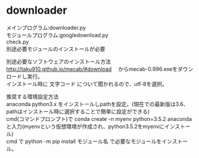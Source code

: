 # downloader
メインプログラム:downloader.py    
  モジュールプログラム:googledownload.py    
                    check.py    
別途必要モジュールのインストールが必要   
    
別途必要なソフトウェアのインストール方法        
  http://taku910.github.io/mecab/#download 　からmecab-0.996.exeをダウンロードし実行。    
  インストール時に 文字コード について聞かれるので、utf-8を選択。   

推奨する環境設定方法   
  anaconda python3.x をインストールしpathを設定。(現在での最新版は3.6、pathはインストール時に選択することで簡単に設定ができる)   
  cmd(コマンドプロンプト)で conda create -n myenv python=3.5.2 anaconda と入力(myenvという仮想環境が作成され、python3.5.2をmyenvにインストール)    
  cmd で python -m pip install モジュール名 で必要なモジュールをインストール。    
